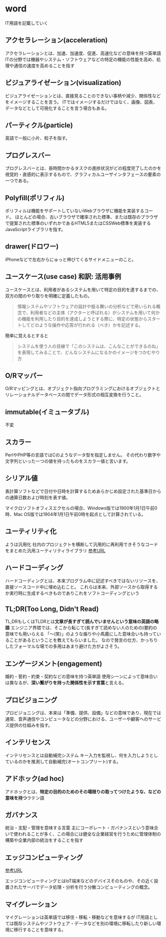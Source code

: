 # word

IT用語を記載していく

## アクセラレーション(acceleration)

アクセラレーションとは、加速、加速度、促進、高速化などの意味を持つ英単語
ITの分野では機器やシステム・ソフトウェアなどの特定の機能の性能を高め、処理や通信の速度を高めることを指す

## ビジュアライゼーション(visualization)

ビジュアライゼーションとは、直接見ることのできない事柄や減少、関係性などをイメージすることを言う。
ITではイメージするだけではなく、画像、図表、データなどとして可視化することを言う場合もある。

## パーティクル(particle)

英語で一般に小片、粒子を指す。

## プログレスバー

プログレスバーとは、長時間かかるタスクの進捗状況がどの程度完了したのかを視覚的・直感的に表示するもので、グラフィカルユーザインタフェースの要素の一つである。

## Polyfill(ポリフィル)

ポリフィルは機能をサポートしていないWebブラウザに機能を実装するコード。
ほとんどの場合、古いブラウザで確率された標準、または既存のブラウザで提案された標準のいずれかであるHTML5またはCSSWeb標準を実装するJavaScriptライブラリを指す。

## drawer(ドロワー)

iPhoneなどで左右からにゅっと伸びてくるサイドメニューのこと。

## ユースケース(use case) 和訳: 活用事例

ユースケースとは、利用者があるシステムを用いて特定の目的を達するまでの、双方の間のやり取りを明確に定義したもの。
>情報システムやソフトウェアの設計や振る舞いの分析などで用いられる概念で、利用者などの主体（アクターと呼ばれる）がシステムを用いて何かの機能を利用したり目的を達成しようとする際に、特定の状態からスタートしてどのような操作や応答が行われる（べき）かを記述する。

簡単に覚えるとすると
>システムを使う人の目線で「このシステムは、こんなことができるのね」を表現してみることで、どんなシステムになるかのイメージをつかむやり方

## O/Rマッパー

O/Rマッピングとは、オブジェクト指向プログラミングにおけるオブジェクトとリレーショナルデータベースの間でデータ形式の相互変換を行うこと。

## immutable(イミュータブル)

不変

## スカラー

PerlやPHP等の言語ではCのようなデータ型を指定しません。
その代わり数字や文字列といった一つの値を持ったものをスカラー値と言います。

## シリアル値

表計算ソフトなどで日付や日時を計算するためあらかじめ設定された基準日からの通算日数および時刻を表す値。

マイクロソフトオフィスエクセルの場合、Windows版では1900年1月1日午前0時、Mac OS版では1904年1月1日午前0時を起点として計算されている。

## ユーティリティ化

ようは汎用化
社内のプロジェクトを横断して汎用的に再利用できそうなコードをまとめた汎用ユーティリティライブラリ
[参考URL](https://qiita.com/nirasan/items/c0fbea53f0a621e6531d)


## ハードコーディング

ハードコーディングとは、本来プログラム中に記述すべきではないリソースを、直接ソースコード中に埋め込むこと。
これらは本来、外部ソースから取得するか実行時に生成するべきものでありこれをソフトコーディングという

## TL;DR(Too Long, Didn't Read)

TL;DRもしくはTLDRとは**文章が長すぎて読んでいませんという意味の英語の略語**
エンジニア界隈では、そこから転じて(長すぎて読めない人のための)要約の意味でも用いらえる
「〜(笑)」のような煽りや小馬鹿にした意味合いも持っていることがあるということを教えてもらいました。
なので発言の仕方、かっちりしたフォーマルな場での多用はあまり避けた方がよさそう。

## エンゲージメント(engagement)

婚約・誓約・約束・契約などの意味を持つ英単語
使用シーンによって意味合いは異なるが、**深い繋がりを持った関係性を示す言葉**と言える。

## プロビジョニング

プロビジョニングは、本来は「準備、提供、設備」などの意味であり、現在では通常、音声通信やコンピュータなどの分野における、ユーザーや顧客へのサービス提供の仕組みを指す。
## インテリセンス

インテリセンスとは自動補完システム
キー入力を監視し、何を入力しようとしているのかを推測して自動補完(オートコンプリート)する。

## アドホック(ad hoc)

アドホックとは、**特定の目的のためのその場限りの取ってつけたような、などの意味を持つ**ラテン語

## ガバナンス

統治・支配・管理を意味する言葉
主にコーポレート・ガバナンスという意味合いで使われることが多く、この場合には健全な企業経営を行うために管理体制の構築や企業内部の統治をすることを指す

## エッジコンピューティング

[参考URL](https://www.softbank.jp/biz/future_stride/entry/technology/edge-computing/20210201/)

エッジコンピューティングとはloT端末などのデバイスそのものや、その近く設置されたサーバでデータ処理・分析を行う分散コンピューティングの概念。

## マイグレーション

マイグレーションは英単語では移住・移転・移動などを意味するが
IT用語としては既存システムやソフトウェア・データなどを別の環境に移転したり新しい環境に移行することを意味する。

